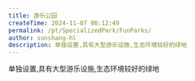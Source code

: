 ```yaml
---
title: 游乐公园
createTime: 2024-11-07 00:12:49
permalink: /pt/SpecializedPark/FunParks/
author: sunshang-hl
description: 单独设置,具有大型游乐设施,生态环境较好的绿地
---
```


单独设置,具有大型游乐设施,生态环境较好的绿地